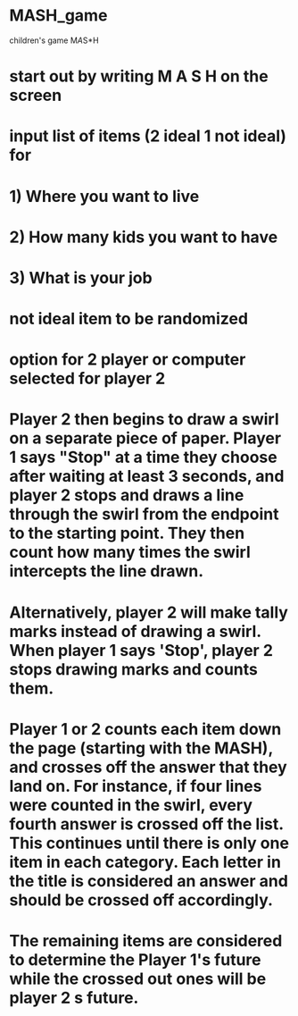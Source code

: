 # MASH_game

children's game M*A*S\*H

# start out by writing M A S H on the screen

# input list of items (2 ideal 1 not ideal) for

# 1) Where you want to live

# 2) How many kids you want to have

# 3) What is your job

# not ideal item to be randomized

# option for 2 player or computer selected for player 2

# Player 2 then begins to draw a swirl on a separate piece of paper. Player 1 says "Stop" at a time they choose after waiting at least 3 seconds, and player 2 stops and draws a line through the swirl from the endpoint to the starting point. They then count how many times the swirl intercepts the line drawn.

# Alternatively, player 2 will make tally marks instead of drawing a swirl. When player 1 says 'Stop', player 2 stops drawing marks and counts them.

# Player 1 or 2 counts each item down the page (starting with the MASH), and crosses off the answer that they land on. For instance, if four lines were counted in the swirl, every fourth answer is crossed off the list. This continues until there is only one item in each category. Each letter in the title is considered an answer and should be crossed off accordingly.

# The remaining items are considered to determine the Player 1's future while the crossed out ones will be player 2 s future.
